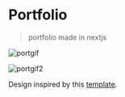 # Portfolio

> portfolio made in nextjs

![portgif](https://github.com/duanzin/portfolio/assets/115566934/7f95c339-3aec-4ca0-aef6-c492baf0d632)

![portgif2](https://github.com/duanzin/portfolio/assets/115566934/7e5511fa-be0b-497c-810f-2673ecd4e92c)


Design inspired by this [template](https://reactjsexample.com/a-simple-portfolio-page-created-with-react/).

